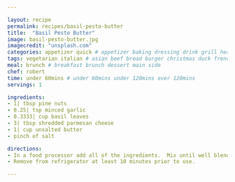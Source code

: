 ```yaml
---

layout: recipe
permalink: recipes/basil-pesto-butter 
title:  "Basil Pesto Butter"
image: basil-pesto-butter.jpg 
imagecredit: "unsplash.com" 
categories: appetizer quick # appetizer baking dressing drink grill healthyish marinade oven pickling quick raw salad sandwich sauce snack soup
tags: vegetarian italian # asian beef bread burger christmas duck french fruit indian italian mexican nuts pasta pork poultry rice seafood thanksgiving vegetarian
meal: brunch # breakfast brunch dessert main side
chef: robert 
time: under 60mins # under 60mins under 120mins over 120mins
servings: 1 

ingredients:
- 1| tbsp pine nuts
- 0.25| tsp minced garlic
- 0.3333| cup basil leaves
- 3| tbsp shredded parmesan cheese
- 1| cup unsalted butter
- pinch of salt

directions:
- In a food processor add all of the ingredients.  Mix until well blended and then add to a jar.
- Remove from refrigerator at least 10 minutes prior to use.

--- 
```

